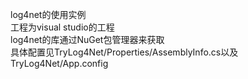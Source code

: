 log4net的使用实例<br>
工程为visual studio的工程<br>
log4net的库通过NuGet包管理器来获取<br>
具体配置见TryLog4Net/Properties/AssemblyInfo.cs以及TryLog4Net/App.config<br>
